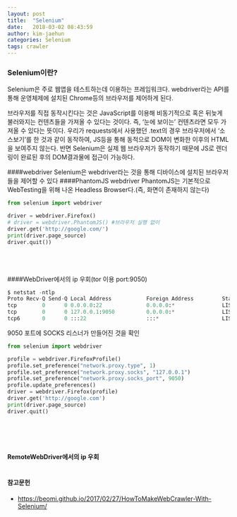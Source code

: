 ```yaml
---
layout: post
title:  "Selenium"
date:   2018-03-02 08:43:59
author: kim-jaehun
categories: Selenium
tags: crawler
---
```


### Selenium이란?


Selenium은 주로 웹앱을 테스트하는데 이용하는 프레임워크다. webdriver라는 API를 통해 운영체제에 설치된 Chrome등의 브라우저를 제어하게 된다.

브라우저를 직접 동작시킨다는 것은 JavaScript를 이용해 비동기적으로 혹은 뒤늦게 불러와지는 컨텐츠들을 가져올 수 있다는 것이다. 즉, ‘눈에 보이는’ 컨텐츠라면 모두 가져올 수 있다는 뜻이다. 우리가 requests에서 사용했던 .text의 경우 브라우저에서 ‘소스보기’를 한 것과 같이 동작하여, JS등을 통해 동적으로 DOM이 변화한 이후의 HTML을 보여주지 않는다. 반면 Selenium은 실제 웹 브라우저가 동작하기 때문에 JS로 렌더링이 완료된 후의 DOM결과물에 접근이 가능하다.


####webdriver
Selenium은 webdriver라는 것을 통해 디바이스에 설치된 브라우저들을 제어할 수 있다
####PhantomJS webdriver
PhantomJS는 기본적으로 WebTesting을 위해 나온 Headless Browser다.(즉, 화면이 존재하지 않는다)


``` python
from selenium import webdriver

driver = webdriver.Firefox()
# driver = webdriver.PhantomJS() #브라우저 실행 없이
driver.get('http://google.com/')
print(driver.page_source)
driver.quit())
```
<br><br><br>
####WebDriver에서의 ip 우회(tor 이용 port:9050)

``` python
$ netstat -ntlp
Proto Recv-Q Send-Q Local Address           Foreign Address         State       PID/Program name
tcp        0      0 0.0.0.0:22              0.0.0.0:*               LISTEN      -
tcp        0      0 127.0.0.1:9050          0.0.0.0:*               LISTEN      -
tcp6       0      0 :::22                   :::*                    LISTEN      -
```
9050 포트에 SOCKS 리스너가 만들어진 것을 확인

``` python
from selenium import webdriver

profile = webdriver.FirefoxProfile()
profile.set_preference("network.proxy.type", 1)
profile.set_preference("network.proxy.socks", "127.0.0.1")
profile.set_preference("network.proxy.socks_port", 9050)
profile.update_preferences()
driver = webdriver.Firefox(profile)
driver.get('http://google.com')
print(driver.page_source)
driver.quit()
```
<br><br><br>

#### RemoteWebDriver에서의 ip 우회
```
```

#### 참고문헌


* https://beomi.github.io/2017/02/27/HowToMakeWebCrawler-With-Selenium/
